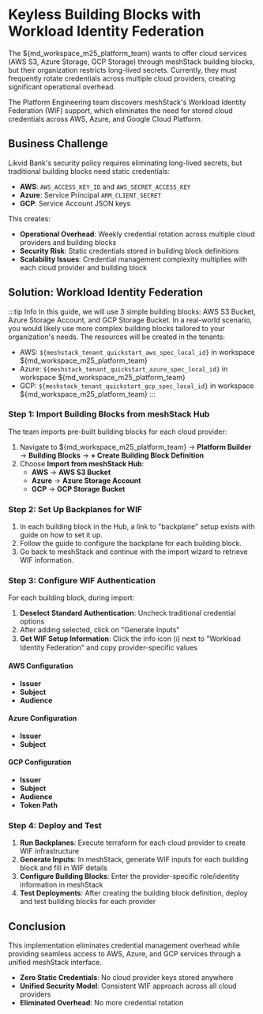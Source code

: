 # Keyless Building Blocks with Workload Identity Federation

The ${md_workspace_m25_platform_team} wants to offer cloud services (AWS S3, Azure Storage, GCP Storage) through meshStack building blocks, but their organization restricts long-lived secrets. Currently, they must frequently rotate credentials across multiple cloud providers, creating significant operational overhead.

The Platform Engineering team discovers meshStack's Workload Identity Federation (WIF) support, which eliminates the need for stored cloud credentials across AWS, Azure, and Google Cloud Platform.

## Business Challenge

Likvid Bank's security policy requires eliminating long-lived secrets, but traditional building blocks need static credentials:

- **AWS**: `AWS_ACCESS_KEY_ID` and `AWS_SECRET_ACCESS_KEY`
- **Azure**: Service Principal `ARM_CLIENT_SECRET`
- **GCP**: Service Account JSON keys

This creates:

- **Operational Overhead**: Weekly credential rotation across multiple cloud providers and building blocks
- **Security Risk**: Static credentials stored in building block definitions
- **Scalability Issues**: Credential management complexity multiplies with each cloud provider and building block

## Solution: Workload Identity Federation

:::tip Info
In this guide, we will use 3 simple building blocks: AWS S3 Bucket, Azure Storage Account, and GCP Storage Bucket. In a real-world scenario, you would likely use more complex building blocks tailored to your organization's needs.
The resources will be created in the tenants:

- AWS: `${meshstack_tenant_quickstart_aws_spec_local_id}` in workspace ${md_workspace_m25_platform_team}
- Azure: `${meshstack_tenant_quickstart_azure_spec_local_id}` in workspace ${md_workspace_m25_platform_team}
- GCP: `${meshstack_tenant_quickstart_gcp_spec_local_id}` in workspace ${md_workspace_m25_platform_team}
:::

### Step 1: Import Building Blocks from meshStack Hub

The team imports pre-built building blocks for each cloud provider:

1. Navigate to ${md_workspace_m25_platform_team} → **Platform Builder** → **Building Blocks** → **+ Create Building Block Definition**
2. Choose **Import from meshStack Hub**:
   - **AWS** → **AWS S3 Bucket**
   - **Azure** → **Azure Storage Account**
   - **GCP** → **GCP Storage Bucket**

### Step 2: Set Up Backplanes for WIF

1. In each building block in the Hub, a link to "backplane" setup exists with guide on how to set it up.
2. Follow the guide to configure the backplane for each building block.
3. Go back to meshStack and continue with the import wizard to retrieve WIF information.

### Step 3: Configure WIF Authentication

For each building block, during import:

1. **Deselect Standard Authentication**: Uncheck traditional credential options
2. After adding selected, click on "Generate Inputs"
3. **Get WIF Setup Information**: Click the info icon (ℹ️) next to "Workload Identity Federation" and copy provider-specific values

#### AWS Configuration

- **Issuer**
- **Subject**
- **Audience**

#### Azure Configuration

- **Issuer**
- **Subject**

#### GCP Configuration

- **Issuer**
- **Subject**
- **Audience**
- **Token Path**

### Step 4: Deploy and Test

1. **Run Backplanes**: Execute terraform for each cloud provider to create WIF infrastructure
2. **Generate Inputs**: In meshStack, generate WIF inputs for each building block and fill in WIF details
3. **Configure Building Blocks**: Enter the provider-specific role/identity information in meshStack
4. **Test Deployments**: After creating the building block definition, deploy and test building blocks for each provider

## Conclusion

This implementation eliminates credential management overhead while providing seamless access to AWS, Azure, and GCP services through a unified meshStack interface.

- **Zero Static Credentials**: No cloud provider keys stored anywhere
- **Unified Security Model**: Consistent WIF approach across all cloud providers
- **Eliminated Overhead**: No more credential rotation
